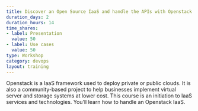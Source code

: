 ```yaml
---
title: Discover an Open Source IaaS and handle the APIs with Openstack
duration_days: 2
duration_hours: 14
time_shares:
- label: Presentation
  value: 50
- label: Use cases
  value: 50
type: Workshop
category: devops
layout: training
---
```


Openstack is a IaaS framework used to deploy private or public clouds. It is also a community-based project to help businesses implement virtual server and storage systems at lower cost. This course is an initiation to IaaS services and technologies. You’ll learn how to handle an Openstack IaaS.
